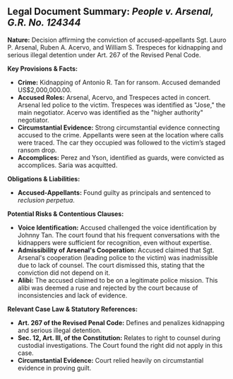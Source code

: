 ## Legal Document Summary: *People v. Arsenal, G.R. No. 124344*

**Nature:** Decision affirming the conviction of accused-appellants Sgt. Lauro P. Arsenal, Ruben A. Acervo, and William S. Trespeces for kidnapping and serious illegal detention under Art. 267 of the Revised Penal Code.

**Key Provisions & Facts:**

*   **Crime:** Kidnapping of Antonio R. Tan for ransom. Accused demanded US$2,000,000.00.
*   **Accused Roles:** Arsenal, Acervo, and Trespeces acted in concert. Arsenal led police to the victim. Trespeces was identified as "Jose," the main negotiator. Acervo was identified as the "higher authority" negotiator.
*   **Circumstantial Evidence:** Strong circumstantial evidence connecting accused to the crime. Appellants were seen at the location where calls were traced. The car they occupied was followed to the victim’s staged ransom drop.
*   **Accomplices:** Perez and Yson, identified as guards, were convicted as accomplices. Saria was acquitted.

**Obligations & Liabilities:**

*   **Accused-Appellants:** Found guilty as principals and sentenced to *reclusion perpetua*.

**Potential Risks & Contentious Clauses:**

*   **Voice Identification:** Accused challenged the voice identification by Johnny Tan. The court found that his frequent conversations with the kidnappers were sufficient for recognition, even without expertise.
*   **Admissibility of Arsenal's Cooperation:** Accused claimed that Sgt. Arsenal's cooperation (leading police to the victim) was inadmissible due to lack of counsel. The court dismissed this, stating that the conviction did not depend on it.
*   **Alibi:** The accused claimed to be on a legitimate police mission. This alibi was deemed a ruse and rejected by the court because of inconsistencies and lack of evidence.

**Relevant Case Law & Statutory References:**

*   **Art. 267 of the Revised Penal Code:** Defines and penalizes kidnapping and serious illegal detention.
*   **Sec. 12, Art. III, of the Constitution:** Relates to right to counsel during custodial investigations. The Court found the right did not apply in this case.
*   **Circumstantial Evidence:** Court relied heavily on circumstantial evidence in proving guilt.
